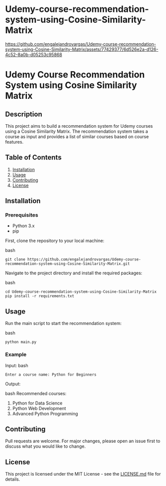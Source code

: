 # Udemy-course-recommendation-system-using-Cosine-Similarity-Matrix

https://github.com/engalejandrovargas/Udemy-course-recommendation-system-using-Cosine-Similarity-Matrix/assets/77429377/6d526e2a-d126-4c52-8a0b-d05253c95868

# Udemy Course Recommendation System using Cosine Similarity Matrix

## Description

This project aims to build a recommendation system for Udemy courses using a Cosine Similarity Matrix. The recommendation system takes a course as input and provides a list of similar courses based on course features.

## Table of Contents

1. [Installation](#installation)
2. [Usage](#usage)
3. [Contributing](#contributing)
4. [License](#license)

## Installation

### Prerequisites

- Python 3.x
- pip

First, clone the repository to your local machine:

bash
```
git clone https://github.com/engalejandrovargas/Udemy-course-recommendation-system-using-Cosine-Similarity-Matrix.git
```


Navigate to the project directory and install the required packages:

bash
```
cd Udemy-course-recommendation-system-using-Cosine-Similarity-Matrix
pip install -r requirements.txt
```

## Usage

Run the main script to start the recommendation system:

bash
```
python main.py
```

### Example

Input:
bash
```
Enter a course name: Python for Beginners
```
Output:

bash
Recommended courses:
1. Python for Data Science
2. Python Web Development
3. Advanced Python Programming


## Contributing

Pull requests are welcome. For major changes, please open an issue first to discuss what you would like to change.

## License

This project is licensed under the MIT License - see the [LICENSE.md](LICENSE.md) file for details.
